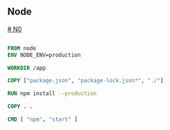 ## Node

[# N0](https://github.com)

``` dockerfile

FROM node
ENV NODE_ENV=production

WORKDIR /app

COPY ["package.json", "package-lock.json*", "./"]

RUN npm install --production

COPY . .

CMD [ "npm", "start" ]

```

<br>
<br>